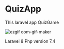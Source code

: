 # QuizApp
This laravel app QuizGame

![ezgif com-gif-maker](https://user-images.githubusercontent.com/25480083/103440803-b1eaca00-4c6e-11eb-8cdc-ccb133f1279d.gif)

Laravel 8
Php version 7.4

